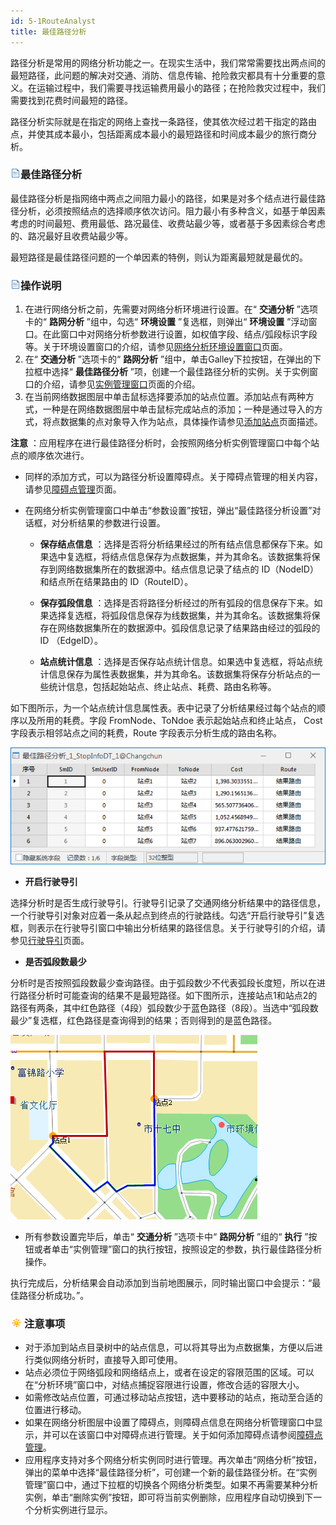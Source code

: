 ```yaml
---
id: 5-1RouteAnalyst
title: 最佳路径分析
---
```

路径分析是常用的网络分析功能之一。在现实生活中，我们常常需要找出两点间的最短路径，此问题的解决对交通、消防、信息传输、抢险救灾都具有十分重要的意义。在运输过程中，我们需要寻找运输费用最小的路径；在抢险救灾过程中，我们需要找到花费时间最短的路径。

路径分析实际就是在指定的网络上查找一条路径，使其依次经过若干指定的路由点，并使其成本最小，包括距离成本最小的最短路径和时间成本最少的旅行商分析。

### ![](../img/read.gif)最佳路径分析

最佳路径分析是指网络中两点之间阻力最小的路径，如果是对多个结点进行最佳路径分析，必须按照结点的选择顺序依次访问。阻力最小有多种含义，如基于单因素考虑的时间最短、费用最低、路况最佳、收费站最少等，或者基于多因素综合考虑的、路况最好且收费站最少等。

最短路径是最佳路径问题的一个单因素的特例，则认为距离最短就是最优的。

### ![](../img/read.gif)操作说明

1. 在进行网络分析之前，先需要对网络分析环境进行设置。在“ **交通分析** ”选项卡的“ **路网分析** ”组中，勾选“ **环境设置** ”复选框，则弹出“ **环境设置** ”浮动窗口。在此窗口中对网络分析参数进行设置，如权值字段、结点/弧段标识字段等。关于环境设置窗口的介绍，请参见[网络分析环境设置窗口](NetAnalystEnvironmentWIN)页面。
2. 在“ **交通分析** ”选项卡的“ **路网分析** ”组中，单击Galley下拉按钮，在弹出的下拉框中选择“ **最佳路径分析** ”项，创建一个最佳路径分析的实例。关于实例窗口的介绍，请参见[实例管理窗口](InstanceWIN)页面的介绍。
3. 在当前网络数据图层中单击鼠标选择要添加的站点位置。添加站点有两种方式，一种是在网络数据图层中单击鼠标完成站点的添加；一种是通过导入的方式，将点数据集的点对象导入作为站点，具体操作请参见[添加站点](ImportLocations)页面描述。

**注意** ：应用程序在进行最佳路径分析时，会按照网络分析实例管理窗口中每个站点的顺序依次进行。

* 同样的添加方式，可以为路径分析设置障碍点。关于障碍点管理的相关内容，请参见[障碍点管理](BarrierManagement)页面。
* 在网络分析实例管理窗口中单击“参数设置”按钮，弹出“最佳路径分析设置”对话框，对分析结果的参数进行设置。 

  * **保存结点信息** ：选择是否将分析结果经过的所有结点信息都保存下来。如果选中复选框，将结点信息保存为点数据集，并为其命名。该数据集将保存到网络数据集所在的数据源中。结点信息记录了结点的 ID（NodeID）和结点所在结果路由的 ID（RouteID）。

  * **保存弧段信息** ：选择是否将路径分析经过的所有弧段的信息保存下来。如果选择复选框，将弧段信息保存为线数据集，并为其命名。该数据集将保存在网络数据集所在的数据源中。弧段信息记录了结果路由经过的弧段的 ID （EdgeID）。

  * **站点统计信息** ：选择是否保存站点统计信息。如果选中复选框，将站点统计信息保存为属性表数据集，并为其命名。该数据集将保存分析站点的一些统计信息，包括起始站点、终止站点、耗费、路由名称等。

如下图所示，为一个站点统计信息属性表。表中记录了分析结果经过每个站点的顺序以及所用的耗费。字段 FromNode、ToNdoe 表示起始站点和终止站点，
Cost 字段表示相邻站点之间的耗费，Route 字段表示分析生成的路由名称。

![](img/PathStatistic.png)  

  * **开启行驶导引**

选择分析时是否生成行驶导引。行驶导引记录了交通网络分析结果中的路径信息，一个行驶导引对象对应着一条从起点到终点的行驶路线。勾选“开启行驶导引”复选框，则表示在行驶导引窗口中输出分析结果的路径信息。关于行驶导引的介绍，请参见[行驶导引](PathGuide)页面。

  * **是否弧段数最少**

分析时是否按照弧段数最少查询路径。由于弧段数少不代表弧段长度短，所以在进行路径分析时可能查询的结果不是最短路径。如下图所示，连接站点1和站点2的路径有两条，其中红色路径（4段）弧段数少于蓝色路径（8段）。当选中“弧段数最少”复选框，红色路径是查询得到的结果；否则得到的是蓝色路径。

![](img/LeastArc.png)  

* 所有参数设置完毕后，单击“ **交通分析** ”选项卡中“ **路网分析** ”组的“ **执行** ”按钮或者单击“实例管理”窗口的执行按钮，按照设定的参数，执行最佳路径分析操作。 

执行完成后，分析结果会自动添加到当前地图展示，同时输出窗口中会提示：“最佳路径分析成功。”。

### ![](../img/note.png)注意事项

  * 对于添加到站点目录树中的站点信息，可以将其导出为点数据集，方便以后进行类似网络分析时，直接导入即可使用。
  * 站点必须位于网络弧段和网络结点上，或者在设定的容限范围的区域。可以在“分析环境”窗口中，对结点捕捉容限进行设置，修改合适的容限大小。
  * 如需修改站点位置，可通过移动站点按钮，选中要移动的站点，拖动至合适的位置进行移动。
  * 如果在网络分析图层中设置了障碍点，则障碍点信息在网络分析管理窗口中显示，并可以在该窗口中对障碍点进行管理。关于如何添加障碍点请参阅[障碍点管理](BarrierManagement)。
  * 应用程序支持对多个网络分析实例同时进行管理。再次单击“网络分析”按钮，弹出的菜单中选择“最佳路径分析”，可创建一个新的最佳路径分析。在“实例管理”窗口中，通过下拉框的切换各个网络分析类型。如果不再需要某种分析实例，单击“删除实例”按钮，即可将当前实例删除，应用程序自动切换到下一个分析实例进行显示。